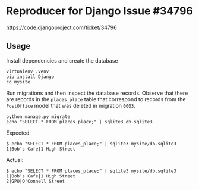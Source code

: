 # Reproducer for Django Issue #34796

https://code.djangoproject.com/ticket/34796

## Usage

Install dependencies and create the database

```
virtualenv .venv
pip install Django
cd mysite
```

Run migrations and then inspect the database records. Observe that there are
records in the `places_place` table that correspond to records from the
`PostOffice` model that was deleted in migration `0003`.

```
python manage.py migrate
echo "SELECT * FROM places_place;" | sqlite3 db.sqlite3
```

Expected:

```
$ echo "SELECT * FROM places_place;" | sqlite3 mysite/db.sqlite3
1|Bob's Cafe|1 High Street
```

Actual:

```
$ echo "SELECT * FROM places_place;" | sqlite3 mysite/db.sqlite3
1|Bob's Cafe|1 High Street
2|GPO|O'Connell Street
```
